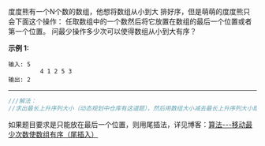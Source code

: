 度度熊有一个N个数的数组，他想将数组从小到大 排好序，但是萌萌的度度熊只会下面这个操作：
任取数组中的一个数然后将它放置在数组的最后一个位置或者第一个位置。
问最少操作多少次可以使得数组从小到大有序？


**示例 1:**

```
输入: 5
		 4 1 2 5 3
输出: 2
```

------



```cpp
///解法：
//求出最长上升序列大小（动态规划中仓库有这道题），然后用数组大小减去最长上升序列大小即可
```

如果题目要求是只能放在最后一个位置，则用尾插法，详见博客：[算法---移动最少次数使数组有序（尾插入）](https://blog.csdn.net/tangyuan_sibal/article/details/88958126)

